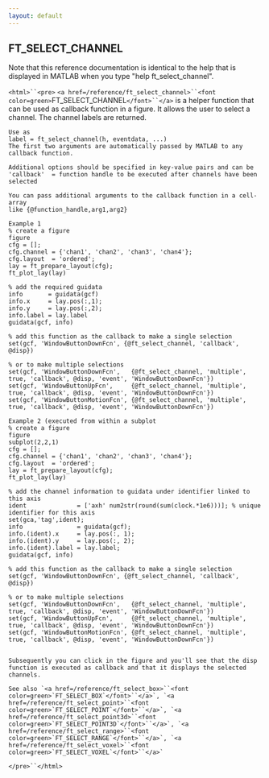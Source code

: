 ```yaml
---
layout: default
---
```


##  FT_SELECT_CHANNEL

Note that this reference documentation is identical to the help that is displayed in MATLAB when you type "help ft_select_channel".

`<html>``<pre>`
    `<a href=/reference/ft_select_channel>``<font color=green>`FT_SELECT_CHANNEL`</font>``</a>` is a helper function that can be used as callback function
    in a figure. It allows the user to select a channel. The channel labels
    are returned.
 
    Use as
    label = ft_select_channel(h, eventdata, ...)
    The first two arguments are automatically passed by MATLAB to any
    callback function.
 
    Additional options should be specified in key-value pairs and can be
    'callback'  = function handle to be executed after channels have been selected
 
    You can pass additional arguments to the callback function in a cell-array
    like {@function_handle,arg1,arg2}
 
    Example 1
    % create a figure
    figure
    cfg = [];
    cfg.channel = {'chan1', 'chan2', 'chan3', 'chan4'};
    cfg.layout  = 'ordered';
    lay = ft_prepare_layout(cfg);
    ft_plot_lay(lay)
 
    % add the required guidata
    info       = guidata(gcf)
    info.x     = lay.pos(:,1);
    info.y     = lay.pos(:,2);
    info.label = lay.label
    guidata(gcf, info)
 
    % add this function as the callback to make a single selection
    set(gcf, 'WindowButtonDownFcn', {@ft_select_channel, 'callback', @disp})
 
    % or to make multiple selections
    set(gcf, 'WindowButtonDownFcn',   {@ft_select_channel, 'multiple', true, 'callback', @disp, 'event', 'WindowButtonDownFcn'})
    set(gcf, 'WindowButtonUpFcn',     {@ft_select_channel, 'multiple', true, 'callback', @disp, 'event', 'WindowButtonDownFcn'})
    set(gcf, 'WindowButtonMotionFcn', {@ft_select_channel, 'multiple', true, 'callback', @disp, 'event', 'WindowButtonDownFcn'})
 
    Example 2 (executed from within a subplot
    % create a figure
    figure
    subplot(2,2,1)
    cfg = [];
    cfg.channel = {'chan1', 'chan2', 'chan3', 'chan4'};
    cfg.layout  = 'ordered';
    lay = ft_prepare_layout(cfg);
    ft_plot_lay(lay) 
 
    % add the channel information to guidata under identifier linked to this axis
    ident              = ['axh' num2str(round(sum(clock.*1e6)))]; % unique identifier for this axis
    set(gca,'tag',ident);
    info               = guidata(gcf);
    info.(ident).x     = lay.pos(:, 1);
    info.(ident).y     = lay.pos(:, 2);
    info.(ident).label = lay.label;
    guidata(gcf, info)
 
    % add this function as the callback to make a single selection
    set(gcf, 'WindowButtonDownFcn', {@ft_select_channel, 'callback', @disp})
 
    % or to make multiple selections
    set(gcf, 'WindowButtonDownFcn',   {@ft_select_channel, 'multiple', true, 'callback', @disp, 'event', 'WindowButtonDownFcn'})
    set(gcf, 'WindowButtonUpFcn',     {@ft_select_channel, 'multiple', true, 'callback', @disp, 'event', 'WindowButtonDownFcn'})
    set(gcf, 'WindowButtonMotionFcn', {@ft_select_channel, 'multiple', true, 'callback', @disp, 'event', 'WindowButtonDownFcn'})
       
 
    Subsequently you can click in the figure and you'll see that the disp
    function is executed as callback and that it displays the selected
    channels.
 
    See also `<a href=/reference/ft_select_box>``<font color=green>`FT_SELECT_BOX`</font>``</a>`, `<a href=/reference/ft_select_point>``<font color=green>`FT_SELECT_POINT`</font>``</a>`, `<a href=/reference/ft_select_point3d>``<font color=green>`FT_SELECT_POINT3D`</font>``</a>`, `<a href=/reference/ft_select_range>``<font color=green>`FT_SELECT_RANGE`</font>``</a>`, `<a href=/reference/ft_select_voxel>``<font color=green>`FT_SELECT_VOXEL`</font>``</a>` 
`</pre>``</html>`


